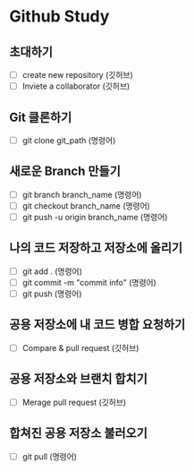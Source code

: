# Github Study

## 초대하기
* [ ] create new repository (깃허브)
* [ ] Inviete a collaborator (깃허브)

## Git 클론하기
* [ ] git clone git_path (명령어)

## 새로운 Branch 만들기
* [ ] git branch branch_name (명령어)
* [ ] git checkout branch_name (명령어)
* [ ] git push -u origin branch_name (명령어)

## 나의 코드 저장하고 저장소에 올리기
* [ ] git add . (명령어)
* [ ] git commit -m "commit info" (명령어)
* [ ] git push (명령어)

## 공용 저장소에 내 코드 병합 요청하기
* [ ] Compare & pull request (깃허브)

## 공용 저장소와 브랜치 합치기
* [ ] Merage pull request (깃허브)

## 합쳐진 공용 저장소 불러오기
* [ ] git pull (명령어)
